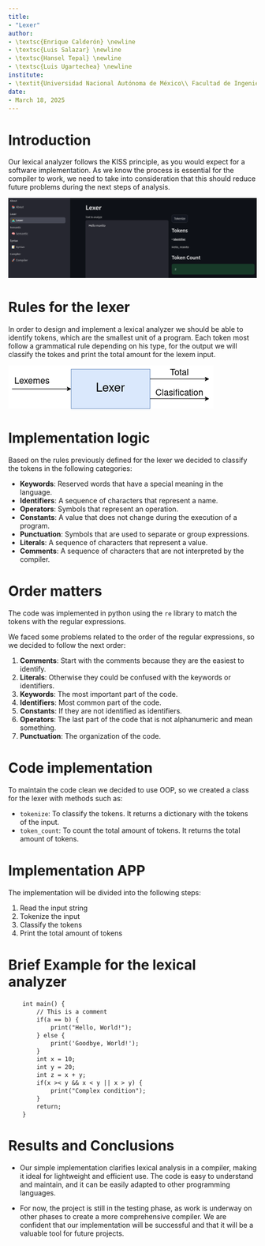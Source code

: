 ```yaml
---
title:
- "Lexer"
author:
- \textsc{Enrique Calderón} \newline
- \textsc{Luis Salazar} \newline
- \textsc{Hansel Tepal} \newline
- \textsc{Luis Ugartechea} \newline
institute:
- \textit{Universidad Nacional Autónoma de México\\ Facultad de Ingeniería}
date:
- March 18, 2025
---
```


# Introduction

Our lexical analyzer follows the KISS principle, as you would expect for a software implementation. As we know the process is essential for the compiler to work, we need to take into consideration that this should reduce future problems during the next steps of analysis.

![Our lexer :)](./presentation_img/intro.png)

# Rules for the lexer

In order to design and implement a lexical analyzer we should be able to identify tokens, which are the smallest unit of a program. Each token most follow a grammatical rule depending on his type, for the output we will classify the tokes and print the total amount for the lexem input.

![Block diagram](./presentation_img/block_diag.png)

# Implementation logic

Based on the rules previously defined for the lexer we decided to classify the tokens in the following categories:

- **Keywords**: Reserved words that have a special meaning in the language.
- **Identifiers**: A sequence of characters that represent a name.
- **Operators**: Symbols that represent an operation.
- **Constants**: A value that does not change during the execution of a program.
- **Punctuation**: Symbols that are used to separate or group expressions.
- **Literals**: A sequence of characters that represent a value.
- **Comments**: A sequence of characters that are not interpreted by the compiler.

# Order matters

The code was implemented in python using the `re` library to match the tokens with the regular expressions.

We faced some problems related to the order of the regular expressions, so we decided to follow the next order:

1. **Comments**: Start with the comments because they are the easiest to identify.
2. **Literals**: Otherwise they could be confused with the keywords or identifiers.
3. **Keywords**: The most important part of the code.
4. **Identifiers**: Most common part of the code.
5. **Constants**: If they are not identified as identifiers.
6. **Operators**: The last part of the code that is not alphanumeric and mean something.
7. **Punctuation**: The organization of the code.

# Code implementation

To maintain the code clean we decided to use OOP, so we created a class for the lexer with methods such as:

- `tokenize`: To classify the tokens. It returns a dictionary with the tokens of the input.
- `token_count`: To count the total amount of tokens. It returns the total amount of tokens.

# Implementation APP

The implementation will be divided into the following steps:

1. Read the input string
2. Tokenize the input
3. Classify the tokens
4. Print the total amount of tokens

# Brief Example for the lexical analyzer

        int main() {
            // This is a comment
            if(a == b) {
                print("Hello, World!");
            } else {
                print('Goodbye, World!');
            }
            int x = 10;
            int y = 20;
            int z = x + y;
            if(x >< y && x < y || x > y) {
                print("Complex condition");
            }
            return;
        }
# Results and Conclusions

- Our simple implementation clarifies lexical analysis in a compiler, making it ideal for lightweight and efficient use. The code is easy to understand and maintain, and it can be easily adapted to other programming languages.

- For now, the project is still in the testing phase, as work is underway on other phases to create a more comprehensive compiler. We are confident that our implementation will be successful and that it will be a valuable tool for future projects.
